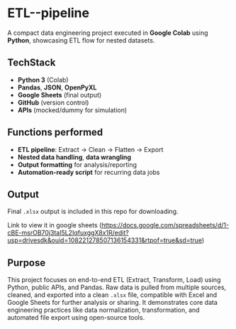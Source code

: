 # ETL--pipeline 

A compact data engineering project executed in **Google Colab** using **Python**, showcasing ETL flow for nested datasets.

##  TechStack
- **Python 3** (Colab)
- **Pandas**, **JSON**, **OpenPyXL**
- **Google Sheets** (final output)
- **GitHub** (version control)
- **APIs** (mocked/dummy for simulation)

##  Functions performed 
- **ETL pipeline**: Extract → Clean → Flatten → Export  
- **Nested data handling**, **data wrangling**
- **Output formatting** for analysis/reporting
- **Automation-ready script** for recurring data jobs

##  Output
Final `.xlsx` output is included in this repo for downloading.

Link to view it in google sheets (https://docs.google.com/spreadsheets/d/1-cBE-msrOB70j3taI5L2IqfuxggX8x1R/edit?usp=drivesdk&ouid=108221278507136154331&rtpof=true&sd=true)


## Purpose
 This project focuses on end-to-end ETL (Extract, Transform, Load) using Python, public APIs, and Pandas. Raw data is pulled from multiple sources, cleaned, and exported into a clean `.xlsx` file, compatible with Excel and Google Sheets for further analysis or sharing. It demonstrates core data engineering practices like data normalization, transformation, and automated file export using open-source tools.
